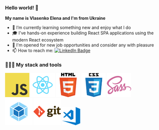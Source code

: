 ### Hello world! 👋

**My name is Vlasenko Elena and I'm from Ukraine**

- 🌱 I’m currently learning something new and enjoy what I do
- 🎓 I've hands-on experience building React SPA applications using the modern React ecosystem
- 💼 I'm opened for new job opportunities and consider any with pleasure
- 📫 How to reach me: [![LinkedIn Badge](https://img.shields.io/badge/in-elen__vlass-blue)](https://www.linkedin.com/in/elena-vlass/)

### 👨🏻‍💻 My stack and tools

<img src="images/javascript.png" width="80">  <img src="images/react.png" width="80">  <img src="images/html.png" width="80"> <img src="images/css.png" width="80">  <img src="images/sass.png" width="80">   <img src="images/webpack.png" width="90"> <img src="images/git.png" width="90">  <img src="images/visual-studio-code.png" width="60">
